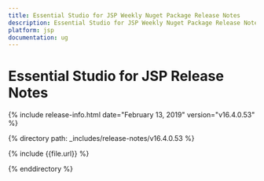 ```yaml
---
title: Essential Studio for JSP Weekly Nuget Package Release Notes  
description: Essential Studio for JSP Weekly Nuget Package Release Notes  
platform: jsp
documentation: ug
---
```


# Essential Studio for JSP  Release Notes  

{% include release-info.html date="February 13, 2019"  version="v16.4.0.53" %} 


{% directory path: _includes/release-notes/v16.4.0.53 %}

{% include {{file.url}} %}

{% enddirectory %}